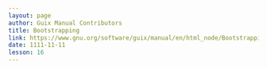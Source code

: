 ```yaml
---
layout: page
author: Guix Manual Contributors
title: Bootstrapping
link: https://www.gnu.org/software/guix/manual/en/html_node/Bootstrapping.html
date: 1111-11-11
lesson: 16
---
```


